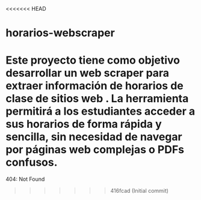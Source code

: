 <<<<<<< HEAD
# horarios-webscraper
Este proyecto tiene como objetivo desarrollar un web scraper para extraer información de horarios de clase de sitios web . La herramienta permitirá a los estudiantes acceder a sus horarios de forma rápida y sencilla, sin necesidad de navegar por páginas web complejas o PDFs confusos.
=======
404: Not Found
>>>>>>> 416fcad (Initial commit)
